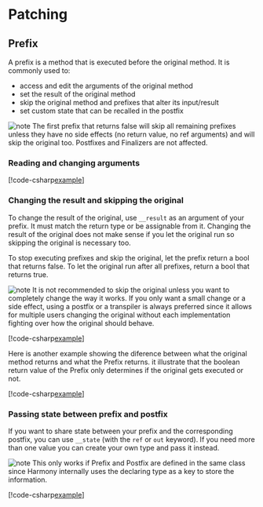 # Patching

## Prefix

A prefix is a method that is executed before the original method. It is commonly used to:

- access and edit the arguments of the original method
- set the result of the original method
- skip the original method and prefixes that alter its input/result
- set custom state that can be recalled in the postfix

![note] The first prefix that returns false will skip all remaining prefixes unless they have no side effects (no return value, no ref arguments) and will skip the original too. Postfixes and Finalizers are not affected.

### Reading and changing arguments

[!code-csharp[example](../examples/patching-prefix.cs?name=args)]

### Changing the result and skipping the original

To change the result of the original, use `__result` as an argument of your prefix. It must match the return type or be assignable from it. Changing the result of the original does not make sense if you let the original run so skipping the original is necessary too.

To stop executing prefixes and skip the original, let the prefix return a bool that returns false. To let the original run after all prefixes, return a bool that returns true.

![note] It is not recommended to skip the original unless you want to completely change the way it works. If you only want a small change or a side effect, using a postfix or a transpiler is always preferred since it allows for multiple users changing the original without each implementation fighting over how the original should behave.

[!code-csharp[example](../examples/patching-prefix.cs?name=skip)]

Here is another example showing the diference between what the original method returns and what the Prefix returns. it illustrate that the boolean return value of the Prefix only determines if the original gets executed or not.

[!code-csharp[example](../examples/patching-prefix.cs?name=skip_maybe)]

### Passing state between prefix and postfix

If you want to share state between your prefix and the corresponding postfix, you can use `__state` (with the `ref` or `out` keyword). If you need more than one value you can create your own type and pass it instead.

![note] This only works if Prefix and Postfix are defined in the same class since Harmony internally uses the declaring type as a key to store the information.

[!code-csharp[example](../examples/patching-prefix.cs?name=state)]

[note]: https://raw.githubusercontent.com/pardeike/Harmony/master/Harmony/Documentation/images/note.png
